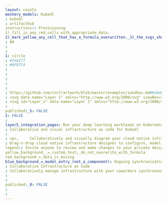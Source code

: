 ```yaml
---
layout: county 
meshery_models: Kubedl
: kubedl
: artifacthub
instructions:: Provisioning
1)_fill_in_any_red_cells_with_appropriate_data.
2)_mark_yellow_any_cell_that_has_a_formula_overwritten._3)_the_svgs_shouldn't_have_xml_header_they_are_added_programmatically_through_workflows: Automation & Configuration
: AH
: 
: 
1: circle
: #2a427f
: #6F87C4
: 
: 
: 
: 
: 
: https://github.com/cncf/artwork/blob/master/examples/sandbox.md#KubeDL-logos
: <svg data-name="Layer 1" xmlns="http://www.w3.org/2000/svg" viewBox="0 0 102.088 107.812"><path d="M93.108 385.341c-1.826-.869-1.182-.665-1.885-2.482-.96-2.482-4.774-6.663-7.393-4.663-2.706 2.065.71 5.976 4.019 7.502 1.897.876 1.82-.319 2.76 1.768l-2.922 3.43a38.942 38.942 0 0 0-2.675 3.6 46.535 46.535 0 0 0-7.493 17.77 55.442 55.442 0 0 0-.822 11.802 24.666 24.666 0 0 0 3.097-2.563c5.523-4.867 3.988-1.755 4.773-6.372a36.897 36.897 0 0 1 1.046-4.74 40.849 40.849 0 0 1 7.879-14.785 39.75 39.75 0 0 1 12.63-10.054 38.183 38.183 0 0 1 8.253-3.03c2.226-.516 7.817-1.406 10.124-1.062l1.594 24.99-25.5.392c.059 1.167 2.654 4.097 3.48 4.581l-7.646 2.576a45.566 45.566 0 0 0-6.903 3.472c.855-.078 3.804-1.23 4.86-1.531 13.724-3.913 27.544-1.399 40.873.471 11.886 1.668 22.794 4.792 34.884 1.69 1.429-.366 3.685-.88 4.769-1.738a15.951 15.951 0 0 0 3.278-3.294c-4.55 1.577-3.684 1.503-8.727 2.387-7.047 1.235-14.1.192-21.004-.78-1.547-.217-3.16-.559-4.65-.854-2.813-.558-2.322.368-3.72-2.055-5.331-9.245-9.346-16.08-13.28-26.152a41.505 41.505 0 0 1-1.41-4.177c18.587 1.82 34.853 12.613 37.686 32.175 4.95-.12 4.46-.464 7.523-.664.427-2.822-3.42-11.786-5.02-14.647a49.834 49.834 0 0 0-3.907-5.982l-3.315-4.075c-.323-.38-.946-.946-1.214-1.321.397-1.751.975-1.398 2.473-1.88 2.547-.822 7.17-4.958 4.436-7.54-2.358-2.227-6.325 1.777-7.46 4.541-.539 1.31-.444 2.09-1.946 2.507-.58-.421-1.287-1.049-1.985-1.592-10.516-8.186-25.961-9.193-26.456-9.56a2.921 2.921 0 0 1-.49-1.32c-.373-2.039 2.037-2.781 1.38-7.432-.94-6.658-8.17-3.25-5.024 4.798.57 1.46 1.204 1.299.915 2.377-.363 1.357-.3 1.63-1.81 1.71-5.813.306-14.562 3.37-19.305 5.958a76.664 76.664 0 0 0-4.536 2.669 28.024 28.024 0 0 0-4.234 3.18Zm17.36 21.217c.124-.901 2.61-4.69 3.344-5.934 1.246-2.114 9.838-16.535 10.165-16.638l-.618 21.545c-1.13.014-2.153-.374-3.442-.449a21.525 21.525 0 0 0-9.45 1.476Z" transform="translate(-76.1 -361.118)" style="fill-rule:evenodd;fill:#487abd"/><path d="M155.34 440.382c-2.155 5.673-4.259 5.56-7.095 7.454-.818.547-1.406 2.269-2.729 1.728-1.6-2.128 2.79-4.083 4.049-4.718 3.764-1.9 4.292-4.529 5.126-8.747.784-3.969 3.826-3.92 4.686-8.966l1.956-.424c.043 3.198-1.564 4.758-3.11 6.8-2.046 2.707-1.667 3.67-2.884 6.873Zm-2.2 10.732a14.41 14.41 0 0 0 3.443-2.138 14.586 14.586 0 0 0 3.839-7.321c.946-4.02 2.623-4.604 4.104-7.061 1.85-3.072.922-5.53.939-9.484-.786.15-1.928.476-2.083 1.223-.513 2.47 1.744 4.61-1.434 8.566-1.734 2.158-2.353 2.403-2.99 5.456-1.988 9.51-5.152 6.811-8.797 10.471a1.752 1.752 0 0 0-.557 1.598c.153.91-.008.248.234.558 1.271.978 1.908-1.102 3.303-1.868Zm-10.507-5.84a29.75 29.75 0 0 0 6.574-7.458c2.543-3.892 2.82-6.026 4.329-9.611l-5.175.146 1.102 5.785-2.733-1.398a30.526 30.526 0 0 1-4.47 6.234 22.624 22.624 0 0 1-4.736 3.908 24.03 24.03 0 0 1-6.658 3.05c-5.256 1.513-2.155-.267-6.307 2.719-.452.325-.032.077-.505.3-.859-.336-1.927-1.427-2.972-1.987-1.648-.883-4.68-.35-10.538-4.038a24.477 24.477 0 0 1-5.263-4.472l-2.128-2.731c-.625-.947-1.142-2.051-1.779-2.958-.884.205-1.815 1.071-2.763 1.41l2.15-10.925 8.184 7.786-3.56.385c.392 2.452 6.772 9.86 11.64 10.188 3.546.238 4.654-3.027 4.792-6.077.078-1.717.266-9.85-.144-10.805-1.737-.593-11.3-1.815-13.092-2.041-4.032-.51-10.305-.959-14.466-.37-.11 2.298 1.99 8.805 2.862 10.785a31.607 31.607 0 0 0 5.422 8.59c4.811 5.568 11.474 8.268 18.739 9.405 6.877 1.077 16.062-1.471 21.495-5.82Zm-.024-13.858c-.238 2.35-6.19 9.239-11.234 10.127-3.57.63-4.783-2.621-5-5.476-.238-3.142-.222-7.132-.157-10.418 1.354.004 10.353 2.13 15.744 2.265-.036.671-2.007 2.03-2.862 3.106l3.509.396Zm-51.158-1.637c3.09 4.7-.266 8.878 5.726 12.649.899.565 5.452 3.392 3.528 4.863-1.12 1.072-1.225-1.025-3.9-2.703-6.5-4.075-4.27-9.477-7.236-14.16-1.407-2.22-2.654-3.715-2.567-6.955l2.11-.488c-.119 3.723.616 4.173 2.339 6.794Zm-5.51 1.917c2.695 3.904 1.74 3.162 2.457 7.253.528 3.01 1.143 4.8 3.582 6.34 2.093 1.322 4.804 2.641 4.186 5.218-2.207.244-1.638-1.193-3.231-2.225-3.699-2.395-5.356-4.143-6.342-9.633-.94-5.228-1.284-3.833-3.267-7.568a8.074 8.074 0 0 1-1.015-4.378c.145-1.734.4-2.225 2.485-2.626.055 2.328-1.763 3.405 1.145 7.619ZM77.7 427.14c-.274 4.882 1.047 5.266 3.124 8.41 3.133 4.745.843 5.486 1.903 10.159 1.285 5.67 7.691 4.142 9.52 8.287.912 2.069 1.677 4.117 3.304 5.712l1.8 1.263c1.479.733 3.254.678 5.083.831 4.179.35 5.138 2.172 7.708 4.38 3.127 2.685 5.011 2.246 9.159 1.492 2.756-.501 1.957-.893 4.697-.043 3.548 1.1 6.326 2.239 9.718.064 1.71-1.096 2.325-1.841 3.38-2.572 3.21-2.222 6.58-.669 10.287-1.75 2.8-.816 4.483-3.899 5.717-6.2 2.367-4.413 8.482-2.003 10.375-7.603.692-2.045.291-3.236.569-5.364.406-3.111 3.104-5.297 4.696-7.38 2.634-3.446.936-5.884 1.152-10.304.047-.96.164-1.76.253-2.693.118-1.25.038-1.424.99-2.062a25.538 25.538 0 0 0 1.755-1.308l1.472-1.295c.032-.039.072-.1.098-.133.027-.035.067-.093.098-.14a18.375 18.375 0 0 0-2.717 1.038c-1.022.394-1.792.586-2.9.918-6.99 2.093-13.11 1.674-20.223.95-22.576-2.303-44.622-12.096-66.277.91-1.276.766-5.89 4.061-6.34 5.089.797-.115.901-.38 1.599-.656Z" transform="translate(-76.1 -361.118)" style="fill:#2a427f;fill-rule:evenodd"/></svg>
: <svg id="Layer_1" data-name="Layer 1" xmlns="http://www.w3.org/2000/svg" viewBox="0 0 102.088 107.812"><defs><style>.cls-1{fill:#fff;fill-rule:evenodd}</style></defs><path class="cls-1" d="M263.412 392.664c-1.826-.87-1.182-.666-1.885-2.483-.96-2.482-4.774-6.662-7.393-4.663-2.706 2.065.71 5.977 4.019 7.503 1.897.875 1.82-.32 2.76 1.767l-2.922 3.43a38.942 38.942 0 0 0-2.675 3.6 46.535 46.535 0 0 0-7.493 17.77A55.442 55.442 0 0 0 247 431.39a24.666 24.666 0 0 0 3.097-2.563c5.523-4.866 3.988-1.755 4.773-6.371a36.897 36.897 0 0 1 1.046-4.741 40.849 40.849 0 0 1 7.879-14.785 39.75 39.75 0 0 1 12.631-10.054 38.183 38.183 0 0 1 8.252-3.03c2.226-.516 7.817-1.406 10.124-1.062l1.594 24.99-25.5.393c.06 1.166 2.654 4.096 3.48 4.58l-7.646 2.576a45.566 45.566 0 0 0-6.903 3.473c.855-.078 3.804-1.23 4.86-1.532 13.724-3.913 27.544-1.399 40.873.471 11.886 1.668 22.794 4.792 34.884 1.691 1.429-.366 3.685-.881 4.769-1.739a15.951 15.951 0 0 0 3.278-3.294c-4.55 1.577-3.684 1.504-8.727 2.387-7.047 1.235-14.1.192-21.004-.78-1.547-.217-3.16-.559-4.65-.854-2.813-.558-2.322.368-3.72-2.055-5.331-9.245-9.346-16.08-13.28-26.151a41.505 41.505 0 0 1-1.41-4.178c18.587 1.82 34.853 12.613 37.686 32.176 4.95-.12 4.46-.465 7.523-.665.427-2.822-3.42-11.786-5.02-14.647a49.834 49.834 0 0 0-3.907-5.982l-3.315-4.074c-.323-.38-.946-.947-1.214-1.322.397-1.75.975-1.398 2.473-1.88 2.547-.821 7.17-4.958 4.436-7.54-2.358-2.226-6.325 1.777-7.46 4.541-.539 1.31-.444 2.09-1.946 2.507-.58-.42-1.287-1.049-1.985-1.592-10.516-8.186-25.96-9.192-26.456-9.56a2.921 2.921 0 0 1-.49-1.32c-.373-2.038 2.037-2.781 1.38-7.432-.94-6.658-8.17-3.25-5.024 4.798.57 1.46 1.204 1.299.915 2.378-.363 1.356-.299 1.63-1.81 1.71-5.813.305-14.562 3.37-19.305 5.957a76.664 76.664 0 0 0-4.536 2.669 28.024 28.024 0 0 0-4.234 3.18Zm17.36 21.216c.124-.901 2.61-4.69 3.344-5.934 1.246-2.114 9.838-16.535 10.165-16.638l-.618 21.545c-1.13.014-2.153-.374-3.442-.449a21.525 21.525 0 0 0-9.45 1.476Z" transform="translate(-246.404 -368.44)"/><path class="cls-1" d="M325.643 447.704c-2.154 5.673-4.258 5.56-7.094 7.454-.818.547-1.406 2.269-2.729 1.729-1.6-2.129 2.79-4.084 4.05-4.72 3.763-1.898 4.291-4.528 5.125-8.746.784-3.969 3.826-3.92 4.686-8.966l1.956-.424c.043 3.198-1.564 4.758-3.11 6.801-2.046 2.706-1.667 3.67-2.884 6.872Zm-2.198 10.732a14.41 14.41 0 0 0 3.442-2.138 14.586 14.586 0 0 0 3.839-7.321c.946-4.02 2.623-4.604 4.104-7.061 1.85-3.072.922-5.53.939-9.484-.786.15-1.928.476-2.083 1.223-.513 2.47 1.744 4.61-1.434 8.567-1.734 2.157-2.353 2.402-2.99 5.455-1.988 9.51-5.152 6.811-8.797 10.472a1.752 1.752 0 0 0-.557 1.597c.153.91-.008.248.234.558 1.271.978 1.908-1.101 3.303-1.868Zm-10.508-5.84a29.75 29.75 0 0 0 6.574-7.458c2.543-3.892 2.82-6.026 4.329-9.611l-5.175.146 1.102 5.785-2.733-1.397a30.526 30.526 0 0 1-4.47 6.233 22.624 22.624 0 0 1-4.736 3.908 24.03 24.03 0 0 1-6.658 3.05c-5.256 1.513-2.155-.267-6.307 2.719-.452.325-.032.077-.505.3-.859-.336-1.927-1.427-2.972-1.987-1.648-.883-4.68-.35-10.538-4.038a24.477 24.477 0 0 1-5.263-4.472l-2.128-2.73c-.625-.948-1.142-2.052-1.779-2.959-.884.205-1.815 1.071-2.763 1.41l2.15-10.924 8.184 7.785-3.56.385c.392 2.452 6.772 9.86 11.64 10.188 3.546.238 4.654-3.027 4.792-6.077.078-1.716.266-9.85-.144-10.805-1.737-.592-11.3-1.814-13.092-2.041-4.032-.51-10.305-.959-14.466-.37-.109 2.298 1.99 8.805 2.862 10.785a31.607 31.607 0 0 0 5.422 8.591c4.811 5.567 11.474 8.268 18.74 9.405 6.876 1.076 16.06-1.472 21.494-5.82Zm-.024-13.858c-.238 2.35-6.19 9.24-11.234 10.127-3.57.63-4.783-2.621-5-5.475-.238-3.142-.222-7.132-.157-10.419 1.354.004 10.353 2.13 15.744 2.266-.036.67-2.007 2.028-2.862 3.105l3.509.396Zm-51.158-1.637c3.09 4.7-.266 8.879 5.726 12.649.899.565 5.452 3.392 3.528 4.863-1.12 1.073-1.225-1.025-3.9-2.703-6.5-4.075-4.27-9.477-7.236-14.16-1.407-2.22-2.654-3.715-2.567-6.955l2.11-.488c-.119 3.724.616 4.173 2.339 6.794Zm-5.51 1.917c2.695 3.905 1.74 3.162 2.457 7.253.528 3.01 1.143 4.8 3.582 6.34 2.093 1.322 4.804 2.641 4.186 5.218-2.207.244-1.638-1.193-3.231-2.224-3.699-2.396-5.356-4.144-6.342-9.634-.94-5.228-1.284-3.832-3.267-7.568a8.074 8.074 0 0 1-1.015-4.378c.145-1.733.4-2.225 2.485-2.625.055 2.327-1.763 3.404 1.145 7.618Zm-8.241-4.556c-.274 4.882 1.047 5.266 3.124 8.41 3.133 4.745.843 5.486 1.903 10.159 1.285 5.67 7.691 4.142 9.52 8.287.912 2.069 1.677 4.117 3.304 5.712l1.801 1.263c1.478.733 3.253.678 5.082.831 4.179.35 5.138 2.173 7.708 4.38 3.127 2.685 5.011 2.246 9.159 1.492 2.756-.501 1.957-.893 4.697-.043 3.548 1.1 6.326 2.239 9.718.064 1.71-1.096 2.325-1.841 3.38-2.572 3.21-2.222 6.58-.669 10.287-1.75 2.8-.816 4.483-3.899 5.717-6.2 2.367-4.413 8.482-2.003 10.375-7.603.692-2.045.291-3.236.569-5.364.406-3.111 3.104-5.297 4.696-7.38 2.634-3.446.936-5.884 1.152-10.304.047-.96.164-1.76.253-2.693.118-1.25.038-1.424.99-2.062a25.538 25.538 0 0 0 1.755-1.308l1.472-1.294c.032-.04.072-.101.098-.134.027-.035.067-.092.098-.14a18.375 18.375 0 0 0-2.717 1.038c-1.022.394-1.792.586-2.9.918-6.99 2.094-13.11 1.675-20.223.95-22.576-2.303-44.622-12.096-66.277.91-1.276.766-5.89 4.061-6.34 5.089.797-.115.901-.379 1.599-.656Z" transform="translate(-246.404 -368.44)"/></svg>
: 
published:_5: FALSE
2: FALSE
: 
layer5_integration_pages: Run your deep learning workloads on Kubernetes more easily and efficiently.
: Collaborative and visual infrastructure as code for Kubedl
: 
: <p>,     Collaboratively and visually diagram your cloud native infrastructure with GitOps-style pipeline integration. Design, test, and manage configuration your Kubernetes-based, containerized applications as a visual topology., </p>, <p>,     Looking for best practice cloud native design and deployment best practices? Choose from thousands of pre-built components in MeshMap. Choose from hundreds of ready-made design patterns by importing templates from Meshery Catalog or use our low code designer, MeshMap, to create and deploy your own cloud native infrastructure designs., </p>
: Drag-n-drop cloud native infrastructure designer to configure, model, and deploy your workloads.
legend:: Invite anyone to review and make changes to your private designs.
yellow_background__=_custom_text;_do_not_overwrite_with_formula
red_background_=_data_is_mising
blue_background_=_model_entry_(not_a_component): Ongoing synchronization of Kubernetes configuration and changes across any number of clusters.
: Collaborative Infrastructure as Code
: Collaboratively manage infrastructure with your coworkers synchronously sharing the same designs.
: 
: 
published:_0: FALSE
: 
: 
---
```

